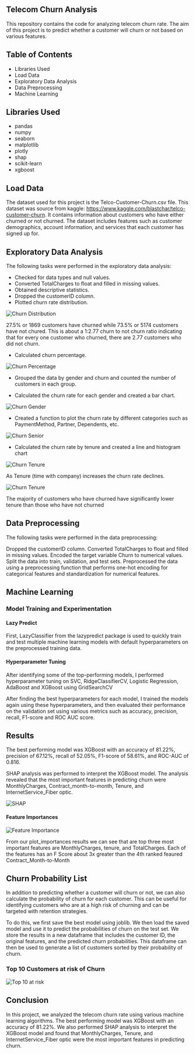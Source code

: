 ## Telecom Churn Analysis
This repository contains the code for analyzing telecom churn rate. The aim of this project is to predict whether a customer will churn or not based on various features.

## Table of Contents
* Libraries Used
* Load Data
* Exploratory Data Analysis
* Data Preprocessing
* Machine Learning
## Libraries Used
* pandas
* numpy
* seaborn
* matplotlib
* plotly
* shap
* scikit-learn
* xgboost

## Load Data
The dataset used for this project is the Telco-Customer-Churn.csv file. This dataset was source from kaggle: https://www.kaggle.com/blastchar/telco-customer-churn. It contains information about customers who have either churned or not churned. The dataset includes features such as customer demographics, account information, and services that each customer has signed up for.

## Exploratory Data Analysis
The following tasks were performed in the exploratory data analysis:

* Checked for data types and null values.
* Converted TotalCharges to float and filled in missing values.
* Obtained descriptive statistics.
* Dropped the customerID column.
* Plotted churn rate distribution.

![Churn Distribution](screenshots/churn_distribution.png)

27.5% or 1869 customers have churned while 73.5% or 5174 customers have not chured. This is about a 1:2.77 churn to not churn ratio indicating that for every one customer who churned, there are 2.77 customers who did not churn.
* Calculated churn percentage.

![Churn Percentage](screenshots/churn_percentages.png)
* Grouped the data by gender and churn and counted the number of customers in each group.

* Calculated the churn rate for each gender and created a bar chart.

![Churn Gender](screenshots/churn_gender.png)
* Created a function to plot the churn rate by different categories such as PaymentMethod, Partner, Dependents, etc.

![Churn Senior](screenshots/churn_senior.png)
* Calculated the churn rate by tenure and created a line and histogram chart

![Churn Tenure](screenshots/churn_tenure_line.png)

As Tenure (time with company) increases the churn rate declines.  

![Churn Tenure](screenshots/churn_tenure_hist.png)

The majority of customers who have churned have significantly lower tenure than those who have not churned

## Data Preprocessing
The following tasks were performed in the data preprocessing:

Dropped the customerID column.
Converted TotalCharges to float and filled in missing values.
Encoded the target variable Churn to numerical values.
Split the data into train, validation, and test sets.
Preprocessed the data using a preprocessing function that performs one-hot encoding for categorical features and standardization for numerical features.

## Machine Learning

### Model Training and Experimentation

#### Lazy Predict

First, LazyClassifier from the lazypredict package is used to quickly train and test multiple machine learning models with default hyperparameters on the preprocessed training data. 

#### Hyperparameter Tuning

After identifying some of the top-performing models, I performed hyperparameter tuning on SVC, RidgeClassifierCV, Logistic Regression, AdaBoost and XGBoost using  GridSearchCV 

After finding the best hyperparameters for each model, I trained the models again using these hyperparameters, and then evaluated their performance on the validation set using various metrics such as accuracy, precision, recall, F1-score and ROC AUC score.

## Results
The best performing model was XGBoost with an accuracy of 81.22%, precision of 67.12%, recall of 52.05%, F1-score of 58.61%, and ROC-AUC of 0.816.

SHAP analysis was performed to interpret the XGBoost model. The analysis revealed that the most important features in predicting churn were MonthlyCharges, Contract_month-to-month, Tenure, and InternetService_Fiber optic.

![SHAP](screenshots/shap_waterfall.png)

#### Feature Importances

![Feature Importance](screenshots/feature_importances.png)

From our plot_importances results we can see that are top three most important features are MonthlyCharges, tenure, and TotalCharges. Each of the features has an F Score about 3x greater than the 4th ranked feaured Contract_Month-to-Month

## Churn Probability List

In addition to predicting whether a customer will churn or not, we can also calculate the probability of churn for each customer. This can be useful for identifying customers who are at a high risk of churning and can be targeted with retention strategies.

To do this, we first save the best model using joblib. We then load the saved model and use it to predict the probabilities of churn on the test set. We store the results in a new dataframe that includes the customer ID, the original features, and the predicted churn probabilities. This dataframe can then be used to generate a list of customers sorted by their probability of churn.

### Top 10 Customers at risk of Churn

![Top 10 at risk](screenshots/top_10_at_risk.png)

## Conclusion
In this project, we analyzed the telecom churn rate using various machine learning algorithms. The best performing model was XGBoost with an accuracy of 81.22%. We also performed SHAP analysis to interpret the XGBoost model and found that MonthlyCharges, Tenure, and InternetService_Fiber optic were the most important features in predicting churn.